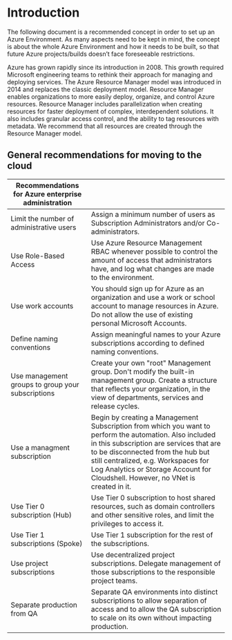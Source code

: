 # Introduction

The following document is a recommended concept in order to set up an Azure Environment. As many aspects need to be kept in mind, the concept is about the whole Azure Environment and how it needs to be built, so that future Azure projects/builds doesn’t face foreseeable restrictions.

Azure has grown rapidly since its introduction in 2008. This growth required Microsoft engineering teams to rethink their approach for managing and deploying services. The Azure Resource Manager model was introduced in 2014 and replaces the classic deployment model. Resource Manager enables organizations to more easily deploy, organize, and control Azure resources. Resource Manager includes parallelization when creating resources for faster deployment of complex, interdependent solutions. It also includes granular access control, and the ability to tag resources with metadata. We recommend that all resources are created through the Resource Manager model.

## General recommendations for moving to the cloud

  | Recommendations for Azure enterprise administration ||
  | --------------------------------------------------- | ---------------------------------------------------------------------------------------------------------------------------------------------------------------------------- |
  | Limit the number of administrative users            | Assign a minimum number of users as Subscription Administrators and/or Co-administrators.                                                                                    |
  | Use Role-Based Access                               | Use Azure Resource Management RBAC whenever possible to control the amount of access that administrators have, and log what changes are made to the environment.             |
  | Use work accounts                                   | You should sign up for Azure as an organization and use a work or school account to manage resources in Azure. Do not allow the use of existing personal Microsoft Accounts. |
  | Define naming conventions                           | Assign meaningful names to your Azure subscriptions according to defined naming conventions.                                                                                 |
  | Use management groups to group your subscriptions   | Create your own "root" Management group. Don't modify the built-in management group. Create a structure that reflects your organization, in the view of departments, services and release cycles. |
  | Use a managment subscription                        | Begin by creating a Management Subscription from which you want to perform the automation. Also included in this subscription are services that are to be disconnected from the hub but still centralized, e.g. Workspaces for Log Analytics or Storage Account for Cloudshell. However, no VNet is created in it. |
  | Use Tier 0 subscription (Hub)                       | Use Tier 0 subscription to host shared resources, such as domain controllers and other sensitive roles, and limit the privileges to access it.                               |
  | Use Tier 1 subscriptions (Spoke)                    | Use Tier 1 subscription for the rest of the subscriptions. |
  | Use project subscriptions                           | Use decentralized project subscriptions. Delegate management of those subscriptions to the responsible project teams.                                                        |
  | Separate production from QA                         | Separate QA environments into distinct subscriptions to allow separation of access and to allow the QA subscription to scale on its own without impacting production.        |
